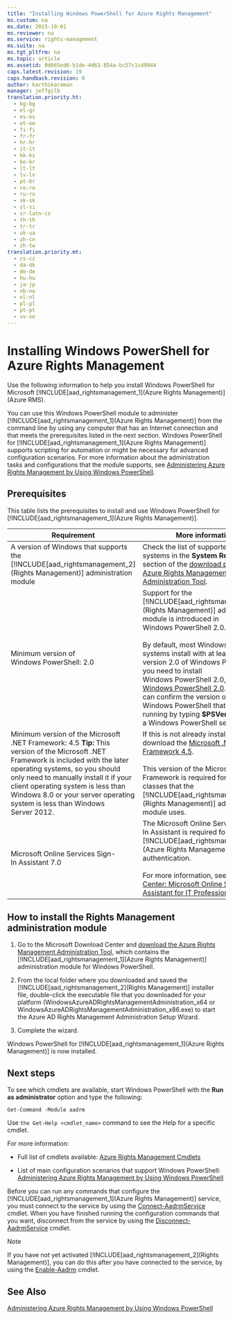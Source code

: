 ```yaml
---
title: "Installing Windows PowerShell for Azure Rights Management"
ms.custom: na
ms.date: 2015-10-01
ms.reviewer: na
ms.service: rights-management
ms.suite: na
ms.tgt_pltfrm: na
ms.topic: article
ms.assetid: 0d665ed6-b1de-4d63-854a-bc57c1c49844
caps.latest.revision: 19
caps.handback.revision: 0
author: karthikaraman
manager: jeffgilb
translation.priority.ht: 
  - bg-bg
  - el-gr
  - es-es
  - et-ee
  - fi-fi
  - fr-fr
  - hr-hr
  - it-it
  - kk-kz
  - ko-kr
  - lt-lt
  - lv-lv
  - pt-br
  - ro-ro
  - ru-ru
  - sk-sk
  - sl-si
  - sr-latn-cs
  - th-th
  - tr-tr
  - uk-ua
  - zh-cn
  - zh-tw
translation.priority.mt: 
  - cs-cz
  - da-dk
  - de-de
  - hu-hu
  - ja-jp
  - nb-no
  - nl-nl
  - pl-pl
  - pt-pt
  - sv-se
---
```

# Installing Windows PowerShell for Azure Rights Management
Use the following information to help you install Windows PowerShell for Microsoft [!INCLUDE[aad_rightsmanagement_1](Azure Rights Management)] (Azure RMS).

You can use this Windows PowerShell module to administer [!INCLUDE[aad_rightsmanagement_1](Azure Rights Management)] from the command line by using any computer that has an Internet connection and that meets the prerequisites listed in the next section. Windows PowerShell for [!INCLUDE[aad_rightsmanagement_1](Azure Rights Management)] supports scripting for automation or might be necessary for advanced configuration scenarios. For more information about the administration tasks and configurations that the module supports, see [Administering Azure Rights Management by Using Windows PowerShell](../../ems/AADRightsMgmt/Administering-Azure-Rights-Management-by-Using-Windows-PowerShell.md).

## Prerequisites
This table lists the prerequisites to install and use Windows PowerShell for [!INCLUDE[aad_rightsmanagement_1](Azure Rights Management)].

|Requirement|More information|
|---------------|--------------------|
|A version of Windows that supports the [!INCLUDE[aad_rightsmanagement_2](Rights Management)] administration module|Check the list of supported operating systems in the **System Requirements** section of the [download page for the Azure Rights Management Administration Tool](http://go.microsoft.com/fwlink/?LinkId=257721).|
|Minimum version of Windows PowerShell: 2.0|Support for the [!INCLUDE[aad_rightsmanagement_2](Rights Management)] administration module is introduced in Windows PowerShell 2.0.<br /><br />By default, most Windows operating systems install with at least version 2.0 of Windows PowerShell. If you need to install Windows PowerShell 2.0, see [Install Windows PowerShell 2.0](http://msdn.microsoft.com/library/ff637750.aspx). **Tip:** You can confirm the version of Windows PowerShell that you are running by typing **$PSVersionTable** in a Windows PowerShell session.|
|Minimum version of the Microsoft .NET Framework: 4.5 **Tip:** This version of the Microsoft .NET Framework is included with the later operating systems, so you should only need to manually install it if your client operating system is less than Windows 8.0 or your server operating system is less than Windows Server 2012.|If this is not already installed, you can download the [Microsoft .NET Framework 4.5](http://www.microsoft.com/download/details.aspx?id=30653).<br /><br />This version of the Microsoft .NET Framework is required for some of the classes that the [!INCLUDE[aad_rightsmanagement_2](Rights Management)] administration module uses.|
|Microsoft Online Services Sign-In Assistant 7.0|The Microsoft Online Services Sign-In Assistant is required for [!INCLUDE[aad_rightsmanagement_1](Azure Rights Management)] authentication.<br /><br />For more information, see [Download Center: Microsoft Online Services Assistant for IT Professionals RTW](http://www.microsoft.com/en-us/download/details.aspx?id=41950).|

## How to install the Rights Management administration module

1.  Go to the Microsoft Download Center and [download the Azure Rights Management Administration Tool](https://go.microsoft.com/fwlink/?LinkId=257721), which contains the [!INCLUDE[aad_rightsmanagement_1](Azure Rights Management)] administration module for Windows PowerShell.

2.  From the local folder where you downloaded and saved the [!INCLUDE[aad_rightsmanagement_2](Rights Management)] installer file, double-click the executable file that you downloaded for your platform (WindowsAzureADRightsManagementAdministration_x64 or WindowsAzureADRightsManagementAdministration_x86.exe) to start the Azure AD Rights Management Administration Setup Wizard.

3.  Complete the wizard.

Windows PowerShell for [!INCLUDE[aad_rightsmanagement_1](Azure Rights Management)] is now installed.

## Next steps
To see which cmdlets are available, start Windows PowerShell with the **Run as administrator** option and type the following:

```
Get-Command -Module aadrm
```
Use `the Get-Help <cmdlet_name>` command to see the Help for a specific cmdlet.

For more information:

-   Full list of cmdlets available: [Azure Rights Management Cmdlets](https://msdn.microsoft.com/library/windowsazure/dn629398.aspx)

-   List of main configuration scenarios that support Windows PowerShell: [Administering Azure Rights Management by Using Windows PowerShell](../../ems/AADRightsMgmt/Administering-Azure-Rights-Management-by-Using-Windows-PowerShell.md)

Before you can run any commands that configure the [!INCLUDE[aad_rightsmanagement_1](Azure Rights Management)] service, you must connect to the  service by using the [Connect-AadrmService](https://msdn.microsoft.com/library/windowsazure/dn629415.aspx) cmdlet. When you have finished running the configuration commands that you want, disconnect from the service by using the [Disconnect-AadrmService](https://msdn.microsoft.com/library/windowsazure/dn629416.aspx) cmdlet.

> [!NOTE]
> If you have not yet activated [!INCLUDE[aad_rightsmanagement_2](Rights Management)], you can do this after you have connected to the service, by using the [Enable-Aadrm](https://msdn.microsoft.com/library/windowsazure/dn629412.aspx) cmdlet.

## See Also
[Administering Azure Rights Management by Using Windows PowerShell](../../ems/AADRightsMgmt/Administering-Azure-Rights-Management-by-Using-Windows-PowerShell.md)

